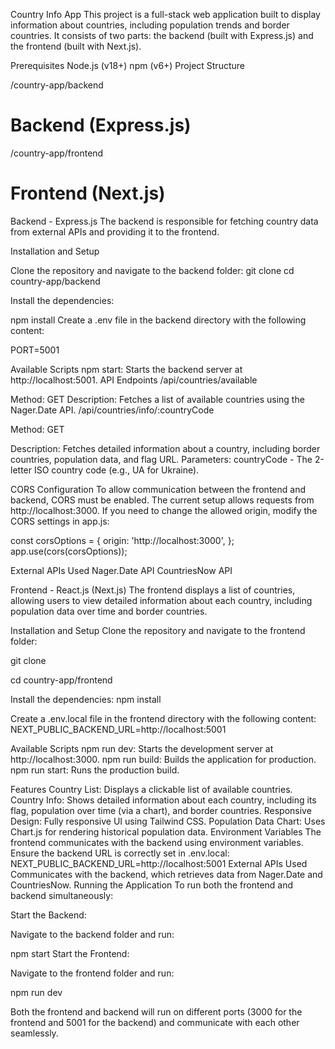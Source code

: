 Country Info App
This project is a full-stack web application built to display information about countries, including population trends and border countries. It consists of two parts: the backend (built with Express.js) and the frontend (built with Next.js).

Prerequisites
Node.js (v18+)
npm (v6+)
Project Structure

/country-app/backend       
# Backend (Express.js)

/country-app/frontend       
# Frontend (Next.js)

Backend - Express.js
The backend is responsible for fetching country data from external APIs and providing it to the frontend.

Installation and Setup

Clone the repository and navigate to the backend folder:
git clone [<repo-url>](https://github.com/ManuelNavarro7/country-app.git)
cd country-app/backend


Install the dependencies:

npm install
Create a .env file in the backend directory with the following content:

PORT=5001

Available Scripts
npm start: Starts the backend server at http://localhost:5001.
API Endpoints
/api/countries/available

Method: GET
Description: Fetches a list of available countries using the Nager.Date API.
/api/countries/info/:countryCode

Method: GET

Description: Fetches detailed information about a country, including border countries, population data, and flag URL.
Parameters: countryCode - The 2-letter ISO country code (e.g., UA for Ukraine).

CORS Configuration
To allow communication between the frontend and backend, CORS must be enabled. The current setup allows requests from http://localhost:3000. If you need to change the allowed origin, modify the CORS settings in app.js:

const corsOptions = {
  origin: 'http://localhost:3000',
};
app.use(cors(corsOptions));

External APIs Used
Nager.Date API
CountriesNow API


Frontend - React.js (Next.js)
The frontend displays a list of countries, allowing users to view detailed information about each country, including population data over time and border countries.

Installation and Setup
Clone the repository and navigate to the frontend folder:

git clone [<repo-url>](https://github.com/ManuelNavarro7/country-app.git)

cd country-app/frontend

Install the dependencies:
npm install

Create a .env.local file in the frontend directory with the following content:
NEXT_PUBLIC_BACKEND_URL=http://localhost:5001

Available Scripts
npm run dev: Starts the development server at http://localhost:3000.
npm run build: Builds the application for production.
npm run start: Runs the production build.

Features
Country List: Displays a clickable list of available countries.
Country Info: Shows detailed information about each country, including its flag, population over time (via a chart), and border countries.
Responsive Design: Fully responsive UI using Tailwind CSS.
Population Data Chart: Uses Chart.js for rendering historical population data.
Environment Variables
The frontend communicates with the backend using environment variables. Ensure the backend URL is correctly set in .env.local:
NEXT_PUBLIC_BACKEND_URL=http://localhost:5001
External APIs Used
Communicates with the backend, which retrieves data from Nager.Date and CountriesNow.
Running the Application
To run both the frontend and backend simultaneously:

Start the Backend:

Navigate to the backend folder and run:

npm start
Start the Frontend:

Navigate to the frontend folder and run:

npm run dev

Both the frontend and backend will run on different ports (3000 for the frontend and 5001 for the backend) and communicate with each other seamlessly.
